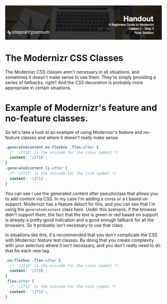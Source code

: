 ![](A_Beginners_Guide_to_Modernizr_handouts/headings/2.3.png)

# The Modernizr CSS Classes

The Modernizr CSS classes aren't necessary in all situations, and sometimes it doesn't make sense to use them. They're simply providing a series of fallbacks, right? And the CSS decoration is probably more appropriate in certain situations.

# Example of Modernizr's feature and no-feature classes.

So let's take a look at an example of using Modernizr's feature and no-feature classes and where it doesn't really make sense.

```css
.generatedcontent.no-flexbox .flex:after {
  /* '/2718' is the unicode for the cross symbol */
  content: '/2718';
}
.generatedcontent li:after {
  /* '/2713' is the unicode for the tick symbol */
  content: '\2713';
}
```

You can see I use the generated content after pseudoclass that allows you to add content via CSS. In my case I'm adding a cross or a t based on support. Modernizr has a feature detect for this, and you can see that I'm using the `generatedcontent` class here. Under this scenario, if the browser didn't support them, the fact that the text is green or red based on support is already a pretty good indication and a good enough fallback for all the browsers. So it probably isn't necessary to use that class.

In situations like this, it's recommended that you don't complicate the CSS with Modernizr feature test classes. By doing that you create complexity with your selectors where it isn't necessary, and you don't really need to do that for each new tag.

```css
.no-flexbox .flex:after {
  /* '/2718' is the unicode for the cross symbol */
  content: '/2718';
}
.flex:after {
  /* '/2713' is the unicode for the tick symbol */
  content: '\2713';
}
```